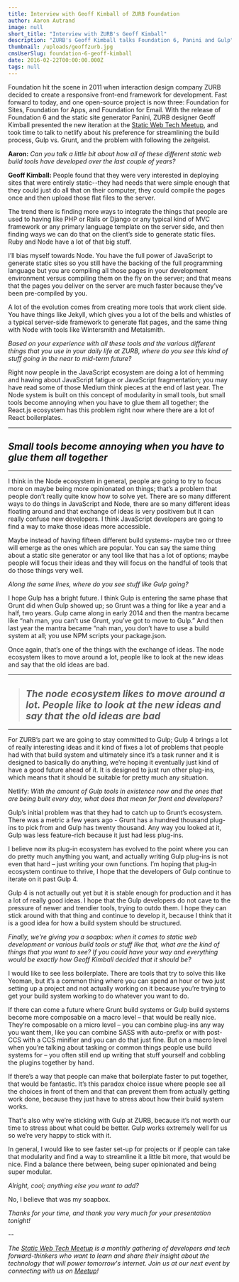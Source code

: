 ```yaml
---
title: Interview with Geoff Kimball of ZURB Foundation
author: Aaron Autrand
image: null
short_title: "Interview with ZURB's Geoff Kimball"
description: "ZURB's Geoff Kimball talks Foundation 6, Panini and Gulp"
thumbnail: /uploads/geoffzurb.jpg
cmsUserSlug: foundation-6-geoff-kimball
date: 2016-02-22T00:00:00.000Z
tags: null
---
```


Foundation hit the scene in 2011 when interaction design company ZURB decided to create a responsive front-end framework for development. Fast forward to today, and one open-source project is now three: Foundation for Sites, Foundation for Apps, and Foundation for Email. With the release of Foundation 6 and the static site generator Panini, ZURB designer Geoff Kimball presented the new iteration at the [Static Web Tech Meetup](http://www.meetup.com/sf-static-web-tech/), and took time to talk to netlify about his preference for streamlining the build process, Gulp vs. Grunt, and the problem with following the zeitgeist.

<!-- excerpt -->

**Aaron:** _Can you talk a little bit about how all of these different static web build tools have developed over the last couple of years?_

**Geoff Kimball:** People found that they were very interested in deploying sites that were entirely static--they had needs that were simple enough that they could just do all that on their computer, they could compile the pages once and then upload those flat files to the server.

The trend there is finding more ways to integrate the things that people are used to having like PHP or Rails or Django or any typical kind of MVC framework or any primary language template on the server side, and then finding ways we can do that on the client’s side to generate static files. Ruby and Node have a lot of that big stuff.

I’ll bias myself towards Node. You have the full power of JavaScript to generate static sites so you still have the backing of the full programming language but you are compiling all those pages in your development environment versus compiling them on the fly on the server; and that means that the pages you deliver on the server are much faster because they’ve been pre-compiled by you.

A lot of the evolution comes from creating more tools that work client side. You have things like Jekyll, which gives you a lot of the bells and whistles of a typical server-side framework to generate flat pages, and the same thing with Node with tools like Wintersmith and Metalsmith.

_Based on your experience with all these tools and the various different things that you use in your daily life at ZURB, where do you see this kind of stuff going in the near to mid-term future?_

Right now people in the JavaScript ecosystem are doing a lot of hemming and hawing about JavaScript fatigue or JavaScript fragmentation; you may have read some of those Medium think pieces at the end of last year. The Node system is built on this concept of modularity in small tools, but small tools become annoying when you have to glue them all together; the React.js ecosystem has this problem right now where there are a lot of React boilerplates.

---
## _Small tools become annoying when you have to glue them all together_
---

I think in the Node ecosystem in general, people are going to try to focus more on maybe being more opinionated on things; that’s a problem that people don’t really quite know how to solve yet. There are so many different ways to do things in JavaScript and Node, there are so many different ideas floating around and that exchange of ideas is very positivem but it can really confuse new developers. I think JavaScript developers are going to find a way to make those ideas more accessible.

Maybe instead of having fifteen different build systems- maybe two or three will emerge as the ones which are popular. You can say the same thing about a static site generator or any tool like that has a lot of options; maybe people will focus their ideas and they will focus on the handful of tools that do those things very well.

_Along the same lines, where do you see stuff like Gulp going?_

I hope Gulp has a bright future. I think Gulp is entering the same phase that Grunt did when Gulp showed up; so Grunt was a thing for like a year and a half, two years. Gulp came along in early 2014 and then the mantra became like “nah man, you can’t use Grunt, you’ve got to move to Gulp.” And then last year the mantra became “nah man, you don’t have to use a build system at all; you use NPM scripts your package.json.

Once again, that’s one of the things with the exchange of ideas. The node ecosystem likes to move around a lot, people like to look at the new ideas and say that the old ideas are bad.

---
>## _The node ecosystem likes to move around a lot. People like to look at the new ideas and say that the old ideas are bad_
---

For ZURB’s part we are going to stay committed to Gulp; Gulp 4 brings a lot of really interesting ideas and it kind of fixes a lot of problems that people had with that build system and ultimately since it’s a task runner and it is designed to basically do anything, we’re hoping it eventually just kind of have a good future ahead of it. It is designed to just run other plug-ins, which means that it should be suitable for pretty much any situation.

Netlify: _With the amount of Gulp tools in existence now and the ones that are being built every day, what does that mean for front end developers?_

Gulp’s initial problem was that they had to catch up to Grunt’s ecosystem. There was a metric a few years ago - Grunt has a hundred thousand plug-ins to pick from and Gulp has twenty thousand. Any way you looked at it, Gulp was less feature-rich because it just had less plug-ins.

I believe now its plug-in ecosystem has evolved to the point where you can do pretty much anything you want, and actually writing Gulp plug-ins is not even that hard – just writing your own functions. I’m hoping that plug-in ecosystem continue to thrive, I hope that the developers of Gulp continue to iterate on it past Gulp 4.

Gulp 4 is not actually out yet but it is stable enough for production and it has a lot of really good ideas. I hope that the Gulp developers do not cave to the pressure of newer and trendier tools, trying to outdo them. I hope they can stick around with that thing and continue to develop it, because I think that it is a good idea for how a build system should be structured.

 _Finally, we're giving you a soapbox: when it comes to static web development or various build tools or stuff like that, what are the kind of things that you want to see? If you could have your way and everything would be exactly how Geoff Kimball decided that it should be?_

I would like to see less boilerplate. There are tools that try to solve this like Yeoman, but it’s a common thing where you can spend an hour or two just setting up a project and not actually working on it because you’re trying to get your build system working to do whatever you want to do.

If there can come a future where Grunt build systems or Gulp build systems become more composable on a macro level – that would be really nice. They’re composable on a micro level – you can combine plug-ins any way you want them, like you can combine SASS with auto-prefix or with post-CCS with a CCS minifier and you can do that just fine. But on a macro level when you’re talking about tasking or common things people use build systems for – you often still end up writing that stuff yourself and cobbling the plugins together by hand.

If there’s a way that people can make that boilerplate faster to put together, that would be fantastic. It’s this paradox choice issue where people see all the choices in front of them and that can prevent them from actually getting work done, because they just have to stress about how their build system works.

That's also why we’re sticking with Gulp at ZURB, because it’s not worth our time to stress about what could be better. Gulp works extremely well for us so we’re very happy to stick with it.

In general, I would like to see faster set-up for projects or if people can take that modularity and find a way to streamline it a little bit more, that would be nice. Find a balance there between, being super opinionated and being super modular.

_Alright, cool; anything else you want to add?_

No, I believe that was my soapbox.

_Thanks for your time, and thank you very much for your presentation tonight!_

--

_The [Static Web Tech Meetup](http://www.meetup.com/sf-static-web-tech/) is a monthly gathering of developers and tech forward-thinkers who want to learn and share their insight about the technology that will power tomorrow's internet. Join us at our next event by connecting with us on [Meetup](http://www.meetup.com/sf-static-web-tech/)!_
